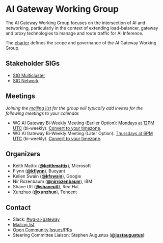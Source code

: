 <!---
This is an autogenerated file!

Please do not edit this file directly, but instead make changes to the
sigs.yaml file in the project root.

To understand how this file is generated, see https://git.k8s.io/community/generator/README.md
--->
# AI Gateway Working Group

The AI Gateway Working Group focuses on the intersection of AI and networking, particularly in the context of extending load-balancer, gateway and proxy technologies to manage and route traffic for AI Inference.

The [charter](charter.md) defines the scope and governance of the AI Gateway Working Group.

## Stakeholder SIGs
* [SIG Multicluster](/sig-multicluster)
* [SIG Network](/sig-network)

## Meetings
*Joining the [mailing list](https://groups.google.com/a/kubernetes.io/g/wg-ai-gateway) for the group will typically add invites for the following meetings to your calendar.*
* WG AI Gateway Bi-Weekly Meeting (Earlier Option): [Mondays at 12PM UTC]() (bi-weekly). [Convert to your timezone](http://www.thetimezoneconverter.com/?t=12PM&tz=UTC).
* WG AI Gateway Bi-Weekly Meeting (Later Option): [Thursdays at 6PM UTC]() (bi-weekly). [Convert to your timezone](http://www.thetimezoneconverter.com/?t=6PM&tz=UTC).

## Organizers

* Keith Mattix (**[@keithmattix](https://github.com/keithmattix)**), Microsoft
* Flynn (**[@kflynn](https://github.com/kflynn)**), Buoyant
* Kellen Swain (**[@kfswain](https://github.com/kfswain)**), Google
* Nir Rozenbaum (**[@nirrozenbaum](https://github.com/nirrozenbaum)**), IBM
* Shane Utt (**[@shaneutt](https://github.com/shaneutt)**), Red Hat
* Xunzhuo (**[@xunzhuo](https://github.com/xunzhuo)**), Tencent

## Contact
- Slack: [#wg-ai-gateway](https://kubernetes.slack.com/messages/wg-ai-gateway)
- [Mailing list](https://groups.google.com/a/kubernetes.io/g/wg-ai-gateway)
- [Open Community Issues/PRs](https://github.com/kubernetes/community/labels/wg%2Fai-gateway)
- Steering Committee Liaison: Stephen Augustus (**[@justaugustus](https://github.com/justaugustus)**)
<!-- BEGIN CUSTOM CONTENT -->

<!-- END CUSTOM CONTENT -->
